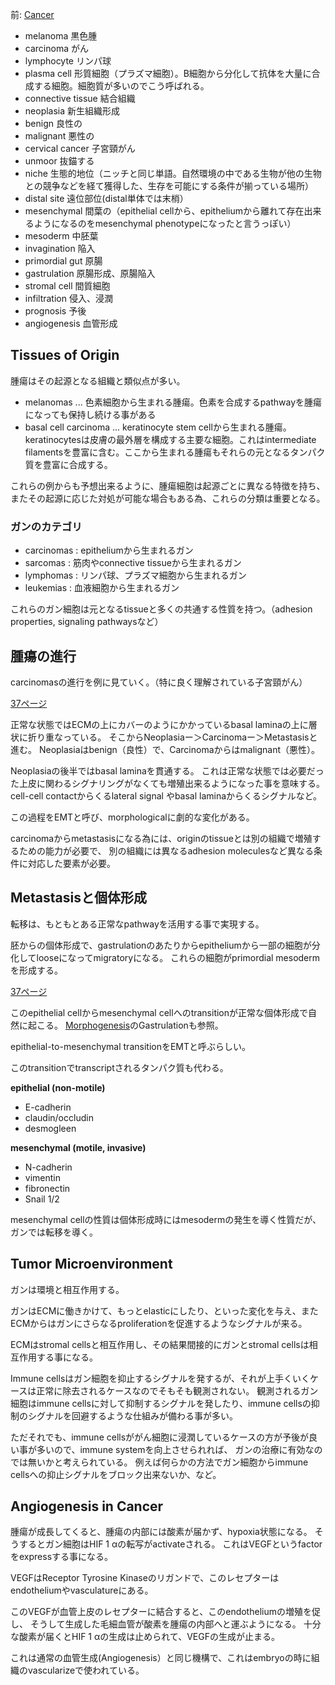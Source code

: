 前: [Cancer](Cancer)

- melanoma 黒色腫
- carcinoma がん
- lymphocyte リンパ球
- plasma cell 形質細胞（プラズマ細胞）。B細胞から分化して抗体を大量に合成する細胞。細胞質が多いのでこう呼ばれる。
- connective tissue 結合組織
- neoplasia 新生組織形成
- benign 良性の
- malignant 悪性の
- cervical cancer 子宮頸がん
- unmoor 抜錨する
- niche 生態的地位（ニッチと同じ単語。自然環境の中である生物が他の生物との競争などを経て獲得した、生存を可能にする条件が揃っている場所）
- distal site 遠位部位(distal単体では末梢）
- mesenchymal 間葉の（epithelial cellから、epitheliumから離れて存在出来るようになるのをmesenchymal phenotypeになったと言うっぽい）
- mesoderm 中胚葉
- invagination 陥入
- primordial gut 原腸
- gastrulation 原腸形成、原腸陥入
- stromal cell 間質細胞
- infiltration 侵入、浸潤
- prognosis 予後
- angiogenesis 血管形成

## Tissues of Origin

腫瘍はその起源となる組織と類似点が多い。

- melanomas ... 色素細胞から生まれる腫瘍。色素を合成するpathwayを腫瘍になっても保持し続ける事がある
- basal cell carcinoma ... keratinocyte stem cellから生まれる腫瘍。keratinocytesは皮膚の最外層を構成する主要な細胞。これはintermediate filamentsを豊富に含む。ここから生まれる腫瘍もそれらの元となるタンパク質を豊富に合成する。

これらの例からも予想出来るように、腫瘍細胞は起源ごとに異なる特徴を持ち、
またその起源に応じた対処が可能な場合もある為、これらの分類は重要となる。

### ガンのカテゴリ

- carcinomas : epitheliumから生まれるガン
- sarcomas : 筋肉やconnective tissueから生まれるガン
- lymphomas : リンパ球、プラズマ細胞から生まれるガン
- leukemias : 血液細胞から生まれるガン

これらのガン細胞は元となるtissueと多くの共通する性質を持つ。（adhesion properties, signaling pathwaysなど）

## 腫瘍の進行

carcinomasの進行を例に見ていく。（特に良く理解されている子宮頸がん）

[37ページ](https://karino2.github.io/ImageGallery/CellBiology706x3.html#lg=1&slide=36)

正常な状態ではECMの上にカバーのようにかかっているbasal laminaの上に層状に折り重なっている。
そこからNeoplasiaー＞Carcinomaー＞Metastasisと進む。
Neoplasiaはbenign（良性）で、Carcinomaからはmalignant（悪性）。

Neoplasiaの後半ではbasal laminaを貫通する。
これは正常な状態では必要だった上皮に関わるシグナリングがなくても増殖出来るようになった事を意味する。
cell-cell contactからくるlateral signal やbasal laminaからくるシグナルなど。

この過程をEMTと呼び、morphologicalに劇的な変化がある。

carcinomaからmetastasisになる為には、originのtissueとは別の組織で増殖するための能力が必要で、
別の組織には異なるadhesion moleculesなど異なる条件に対応した要素が必要。

## Metastasisと個体形成

転移は、もともとある正常なpathwayを活用する事で実現する。

胚からの個体形成で、gastrulationのあたりからepitheliumから一部の細胞が分化してlooseになってmigratoryになる。
これらの細胞がprimordial mesodermを形成する。

[37ページ](https://karino2.github.io/ImageGallery/CellBiology706x3.html#lg=1&slide=36)

このepithelial cellからmesenchymal cellへのtransitionが正常な個体形成で自然に起こる。
[Morphogenesis](Morphogenesis)のGastrulationも参照。

epithelial-to-mesenchymal transitionをEMTと呼ぶらしい。

このtransitionでtranscriptされるタンパク質も代わる。

**epithelial (non-motile)**

- E-cadherin
- claudin/occludin
- desmogleen

**mesenchymal (motile, invasive)**

- N-cadherin
- vimentin
- fibronectin
- Snail 1/2

mesenchymal cellの性質は個体形成時にはmesodermの発生を導く性質だが、
ガンでは転移を導く。

## Tumor Microenvironment

ガンは環境と相互作用する。

ガンはECMに働きかけて、もっとelasticにしたり、といった変化を与え、またECMからはガンにさらなるproliferationを促進するようなシグナルが来る。

ECMはstromal cellsと相互作用し、その結果間接的にガンとstromal cellsは相互作用する事になる。

Immune cellsはガン細胞を抑止するシグナルを発するが、それが上手くいくケースは正常に除去されるケースなのでそもそも観測されない。
観測されるガン細胞はimmune cellsに対して抑制するシグナルを発したり、immune cellsの抑制のシグナルを回避するような仕組みが備わる事が多い。

ただそれでも、immune cellsががん細胞に浸潤しているケースの方が予後が良い事が多いので、immune systemを向上させられれば、
ガンの治療に有効なのでは無いかと考えられている。
例えば何らかの方法でガン細胞からimmune cellsへの抑止シグナルをブロック出来ないか、など。

## Angiogenesis in Cancer

腫瘍が成長してくると、腫瘍の内部には酸素が届かず、hypoxia状態になる。
そうするとガン細胞はHIF 1 αの転写がactivateされる。
これはVEGFというfactorをexpressする事になる。

VEGFはReceptor Tyrosine Kinaseのリガンドで、このレセプターはendotheliumやvasculatureにある。

このVEGFが血管上皮のレセプターに結合すると、このendotheliumの増殖を促し、
そうして生成した毛細血管が酸素を腫瘍の内部へと運ぶようになる。
十分な酸素が届くとHIF 1 αの生成は止められて、VEGFの生成が止まる。

これは通常の血管生成(Angiogenesis）と同じ機構で、これはembryoの時に組織のvascularizeで使われている。

